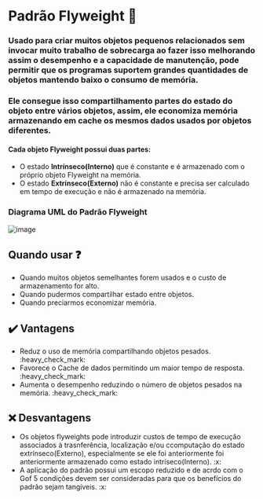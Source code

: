 # Padrão Flyweight :leaves:

<h3>Usado para criar muitos objetos pequenos relacionados sem invocar muito trabalho de sobrecarga ao
fazer isso melhorando assim o desempenho e a capacidade de manutenção, pode permitir que os programas suportem
grandes quantidades de objetos mantendo baixo o consumo de memória.</h3>

<h3>Ele consegue isso compartilhamento partes do estado do objeto entre vários objetos, assim, ele economiza
memória armazenando em cache os mesmos dados usados por objetos diferentes.</h3>

<h4>Cada objeto Flyweight possui duas partes:</h4>
<ul>
    <li>O estado <b>Intrínseco(Interno)</b> que é constante e é armazenado com o próprio objeto Flyweight na memória.</li>
    <li>O estado <b>Extrínseco(Externo)</b> não é constante e precisa ser calculado em tempo de execução e
        não é armazenado na memória.</li>
</ul>

<h3>Diagrama UML do Padrão Flyweight </h3>

![image](https://www.dofactory.com/images/diagrams/net/flyweight.gif)

## Quando usar :question: 

<ul>
    <li>Quando muitos objetos semelhantes forem usados e o custo de armazenamento for alto.</li>
    <li>Quando pudermos compartilhar estado entre objetos.</li>
    <li>Quando preciarmos economizar memória.</li>
</ul>

## :heavy_check_mark: Vantagens 

<ul>
    <li>Reduz o uso de memória compartilhando objetos pesados. :heavy_check_mark: </li> 
    <li>Favorece o Cache de dados permitindo um maior tempo de resposta. :heavy_check_mark: </li> 
    <li>Aumenta o desempenho reduzindo o número de objetos pesados na memória. :heavy_check_mark: </li> 
</ul>

## :x: Desvantagens

<ul>
    <li>Os objetos flyweights pode introduzir custos de tempo de execução associados à trasnferência,
        localização e/ou ccomputação do estado extrínseco(Externo), especialmente se ele foi anteriormente
        foi anteriormente armazenado como estado intríseco(Interno). :x:
    </li> 
    <li>A aplicação do padrão possui um escopo reduzido e de acrdo com o Gof 5 condições devem ser consideradas
        para que os benefícios do padrão sejam tangíveis. :x:
    </li>
</ul>
